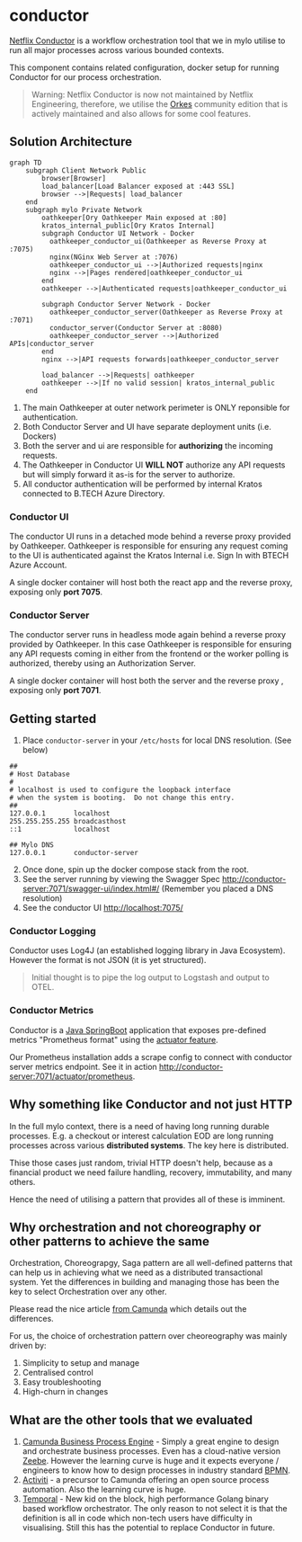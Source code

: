 # conductor

[Netflix Conductor](https://github.com/Netflix/conductor) is a workflow 
orchestration tool that we in mylo utilise to run all major processes across 
various bounded contexts.

This component contains related configuration, docker setup for running 
Conductor for our process orchestration.

> Warning: Netflix Conductor is now not maintained by Netflix Engineering, 
> therefore, we utilise the [Orkes](https://orkes.io/) community edition 
> that is actively maintained and also allows for some cool features.

## Solution Architecture

```mermaid
graph TD
    subgraph Client Network Public
        browser[Browser]
        load_balancer[Load Balancer exposed at :443 SSL]
        browser -->|Requests| load_balancer
    end
    subgraph mylo Private Network
        oathkeeper[Ory Oathkeeper Main exposed at :80]
        kratos_internal_public[Ory Kratos Internal]
        subgraph Conductor UI Network - Docker
          oathkeeper_conductor_ui(Oathkeeper as Reverse Proxy at :7075)
          nginx(NGinx Web Server at :7076)
          oathkeeper_conductor_ui -->|Authorized requests|nginx
          nginx -->|Pages rendered|oathkeeper_conductor_ui
        end
        oathkeeper -->|Authenticated requests|oathkeeper_conductor_ui

        subgraph Conductor Server Network - Docker
          oathkeeper_conductor_server(Oathkeeper as Reverse Proxy at :7071)
          conductor_server(Conductor Server at :8080)
          oathkeeper_conductor_server -->|Authorized APIs|conductor_server
        end
        nginx -->|API requests forwards|oathkeeper_conductor_server
        
        load_balancer -->|Requests| oathkeeper
        oathkeeper -->|If no valid session| kratos_internal_public
    end
```

1. The main Oathkeeper at outer network perimeter is ONLY reponsible for authentication.
2. Both Conductor Server and UI have separate deployment units (i.e. Dockers)
3. Both the server and ui are responsible for **authorizing** the incoming requests.
4. The Oathkeeper in Conductor UI **WILL NOT** authorize any API requests but 
will simply forward it as-is for the server to authorize.
5. All conductor authentication will be performed by internal Kratos connected
to B.TECH Azure Directory.

### Conductor UI

The conductor UI runs in a detached mode behind a reverse proxy provided by Oathkeeper.
Oathkeeper is responsible for ensuring any request coming to the UI is authenticated against
the Kratos Internal i.e. Sign In with BTECH Azure Account.

A single docker container will host both the react app and the reverse proxy, exposing 
only **port 7075**.

### Conductor Server

The conductor server runs in headless mode again behind a reverse proxy provided by Oathkeeper.
In this case Oathkeeper is responsible for ensuring any API requests coming in either from the
frontend or the worker polling is authorized, thereby using an Authorization Server.

A single docker container will host both the server and the reverse proxy , exposing 
only **port 7071**.

## Getting started

1. Place `conductor-server` in your `/etc/hosts` for local DNS resolution.
(See below)
```
##
# Host Database
#
# localhost is used to configure the loopback interface
# when the system is booting.  Do not change this entry.
##
127.0.0.1       localhost
255.255.255.255 broadcasthost
::1             localhost

## Mylo DNS 
127.0.0.1       conductor-server
```
2. Once done, spin up the docker compose stack from the root.
3. See the server running by viewing the Swagger Spec [http://conductor-server:7071/swagger-ui/index.html#/](http://conductor-server:7071/swagger-ui/index.html#/)
(Remember you placed a DNS resolution)
4. See the conductor UI [http://localhost:7075/](http://localhost:7075/)

### Conductor Logging

Conductor uses Log4J (an established logging library in Java Ecosystem). However 
the format is not JSON (it is yet structured).

> Initial thought is to pipe the log output to Logstash and output to OTEL.

### Conductor Metrics

Conductor is a [Java SpringBoot](https://spring.io/projects/spring-boot) 
application that exposes pre-defined metrics "Prometheus format" using
the [actuator feature](https://docs.spring.io/spring-boot/reference/actuator/metrics.html#actuator.metrics.export.prometheus).

Our Prometheus installation adds a scrape config to connect with conductor 
server metrics endpoint. See it in action [http://conductor-server:7071/actuator/prometheus](http://conductor-server:7071/actuator/prometheus).

## Why something like Conductor and not just HTTP

In the full mylo context, there is a need of having long running durable 
processes. E.g. a checkout or interest calculation EOD are long running 
processes across various **distributed systems**. The key here is distributed.

Thise those cases just random, trivial HTTP doesn't help, because as a financial
product we need failure handling, recovery, immutability, and many others.

Hence the need of utilising a pattern that provides all of these is imminent.


## Why orchestration and not choreography or other patterns to achieve the same

Orchestration, Choreograpgy, Saga pattern are all well-defined patterns that can
help us in achieving what we need as a distributed transactional system. Yet the 
differences in building and managing those has been the key to select Orchestration
over any other.

Please read the nice article [from Camunda](https://camunda.com/blog/2023/02/orchestration-vs-choreography/) 
which details out the differences.

For us, the choice of orchestration pattern over cheoreography was mainly
driven by:

1. Simplicity to setup and manage
2. Centralised control
3. Easy troubleshooting
4. High-churn in changes

## What are the other tools that we evaluated

1. [Camunda Business Process Engine](https://camunda.com/) - Simply a great engine
to design and orchestrate business processes. Even has a cloud-native version 
[Zeebe](https://camunda.com/platform/zeebe/). However the learning curve is huge and
it expects everyone / engineers to know how to design processes in industry standard 
[BPMN](https://en.wikipedia.org/wiki/Business_Process_Model_and_Notation).
2. [Activiti](https://www.activiti.org/) - a precursor to Camunda offering an open source
process automation. Also the learning curve is huge.
3. [Temporal](https://temporal.io/) - New kid on the block, high performance Golang binary
based workflow orchestrator. The only reason to not select it is that the definition
is all in code which non-tech users have difficulty in visualising. Still this
has the potential to replace Conductor in future.
